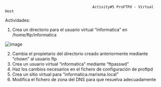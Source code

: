 
                                            Activity#5 ProFTPd - Virtual Host


Actividades:
1. Crea un directorio para el usuario virtual “informatica” en /home/ftp/informatica

![image](https://github.com/hasna2223/Serv.-Red-Internet/assets/119622209/250d8157-77fd-4c5e-ac27-444b54f3d4fb)



2. Cambia el propietario del directorio creado anteriormente mediante “chown” al usuario ftp
3. Crea un usuario virtual “informatica” mediante “ftpasswd”
4. Haz los cambios necesarios en el fichero de configuración de proftpd
5. Crea un sitio virtual para “informatica.marisma.local”
6. Modifica el fichero de zona del DNS para que resuelva adecuadamente

